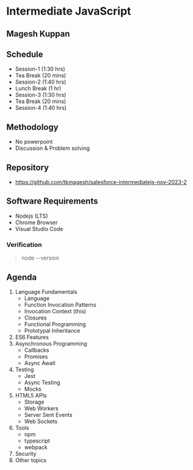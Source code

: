 # Intermediate JavaScript

## Magesh Kuppan

## Schedule
- Session-1 (1:30 hrs)
- Tea Break (20 mins)
- Session-2 (1:40 hrs)
- Lunch Break (1 hr)
- Session-3 (1:30 hrs)
- Tea Break (20 mins)
- Session-4 (1:40 hrs)

## Methodology
- No powerpoint
- Discussion & Problem solving

## Repository
- https://github.com/tkmagesh/salesforce-intermediatejs-nov-2023-2

## Software Requirements
- Nodejs (LTS)
- Chrome Browser
- Visual Studio Code

### Verification
> node --version

## Agenda
1. Language Fundamentals
    - Language
    - Function Invocation Patterns
    - Invocation Context (this)
    - Closures
    - Functional Programming
    - Prototypal Inheritance
2. ES6 Features
3. Asynchronous Programming
    - Callbacks
    - Promises
    - Async Await
4. Testing
    - Jest
    - Async Testing
    - Mocks
5. HTML5 APIs
    - Storage
    - Web Workers
    - Server Sent Events
    - Web Sockets
6. Tools
    - npm
    - typescript
    - webpack
7. Security
8. Other topics

